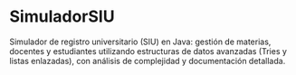 # SimuladorSIU
Simulador de registro universitario (SIU) en Java: gestión de materias, docentes y estudiantes utilizando estructuras de datos avanzadas (Tries y listas enlazadas), con análisis de complejidad y documentación detallada.
